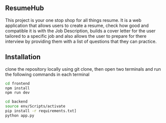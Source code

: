 ## ResumeHub

This project is your one stop shop for all things resume. It is a web application that allows users to create a resume, check how good and compatible it is with the Job Description, builds a cover letter for the user tailored to a specific job and also allows the user to prepare for there interview by providing them with a list of questions that they can practice.

## Installation

clone the repository locally using git clone, then open two terminals and run the following commands in each terminal

```bash
cd frontend
npm install
npm run dev
```

```bash
cd backend
source env/Scripts/activate
pip install -r requirements.txt]
python app.py
```
